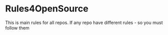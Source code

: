 # Rules4OpenSource
This is main rules for all repos. If any repo have different rules - so you must follow them
